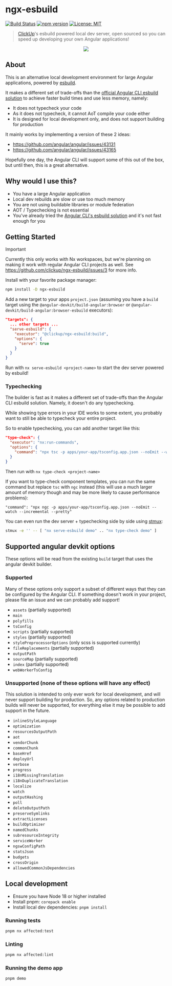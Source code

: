 # ngx-esbuild

[![Build Status](https://github.com/clickup/ngx-esbuild/actions/workflows/ci.yml/badge.svg)](https://github.com/clickup/ngx-esbuild/actions/workflows/ci.yml)
[![npm version](https://badge.fury.io/js/@clickup%2Fngx-esbuild.svg)](http://badge.fury.io/js/@clickup%2Fngx-esbuild)
[![License: MIT](https://img.shields.io/badge/License-MIT-yellow.svg)](https://opensource.org/licenses/MIT)

> [ClickUp](https://clickup.com/)'s esbuild powered local dev server, open sourced so you can speed up developing your own Angular applications!

<div align="center">

<a href="https://clickup.com/careers/senior-frontend-engineer" target="_blank"><img src="https://i.imgur.com/0RWYhEB.jpg"></a>

</div>

## About

This is an alternative local development environment for large Angular applications, powered by [esbuild](https://esbuild.github.io/).

It makes a different set of trade-offs than the [official Angular CLI esbuild solution](https://angular.io/guide/esbuild) to achieve faster build times and use less memory, namely:

- It does not typecheck your code
- As it does not typecheck, it cannot AoT compile your code either
- It is designed for local development only, and does not support building for production

It mainly works by implementing a version of these 2 ideas:

- https://github.com/angular/angular/issues/43131
- https://github.com/angular/angular/issues/43165

Hopefully one day, the Angular CLI will support some of this out of the box, but until then, this is a great alternative.

## Why would I use this?

- You have a large Angular application
- Local dev rebuilds are slow or use too much memory
- You are not using buildable libraries or module federation
- AOT / Typechecking is not essential
- You've already tried the [Angular CLI's esbuild solution](https://angular.io/guide/esbuild) and it's not fast enough for you

## Getting Started

> [!IMPORTANT]  
> Currently this only works with Nx workspaces, but we're planning on making it work with regular Angular CLI projects as well. See https://github.com/clickup/ngx-esbuild/issues/3 for more info.

Install with your favorite package manager:

```bash
npm install -D ngx-esbuild
```

Add a new target to your apps `project.json` (assuming you have a `build` target using the `@angular-devkit/build-angular:browser` or `@angular-devkit/build-angular:browser-esbuild` executors):

```json
"targets": {
  ... other targets ...
  "serve-esbuild": {
    "executor": "@clickup/ngx-esbuild:build",
    "options": {
      "serve": true
    }
  }
}
```

Run with `nx serve-esbuild <project-name>` to start the dev server powered by esbuild!

### Typechecking

The builder is fast as it makes a different set of trade-offs than the Angular CLI esbuild solution. Namely, it doesn't do any typechecking.

While showing type errors in your IDE works to some extent, you probably want to still be able to typecheck your entire project.

So to enable typechecking, you can add another target like this:

```json
"type-check": {
  "executor": "nx:run-commands",
  "options": {
    "command": "npx tsc -p apps/your-app/tsconfig.app.json --noEmit --watch --incremental --pretty"
  }
}
```

Then run with `nx type-check <project-name>`

If you want to type-check component templates, you can run the same command but replace `tsc` with `ngc` instead (this will use a much larger amount of memory though and may be more likely to cause performance problems):

```
"command": "npx ngc -p apps/your-app/tsconfig.app.json --noEmit --watch --incremental --pretty"
```

You can even run the dev server + typechecking side by side using [stmux](https://www.npmjs.com/package/stmux):

```bash
stmux -e '' -- [ "nx serve-esbuild demo" .. "nx type-check demo" ]
```

## Supported angular devkit options

These options will be read from the existing `build` target that uses the angular devkit builder.

### Supported

Many of these options only support a subset of different ways that they can be configured by the Angular CLI. If something doesn't work in your project, please file an issue and we can probably add support!

- `assets` (partially supported)
- `main`
- `polyfills`
- `tsConfig`
- `scripts` (partially supported)
- `styles` (partially supported)
- `stylePreprocessorOptions` (only scss is supported currently)
- `fileReplacements` (partially supported)
- `outputPath`
- `sourceMap` (partially supported)
- `index` (partially supported)
- `webWorkerTsConfig`

### Unsupported (none of these options will have any effect)

This solution is intended to only ever work for local development, and will never support building for production. So, any options related to production builds will never be supported, for everything else it may be possible to add support in the future.

- `inlineStyleLanguage`
- `optimization`
- `resourcesOutputPath`
- `aot`
- `vendorChunk`
- `commonChunk`
- `baseHref`
- `deployUrl`
- `verbose`
- `progress`
- `i18nMissingTranslation`
- `i18nDuplicateTranslation`
- `localize`
- `watch`
- `outputHashing`
- `poll`
- `deleteOutputPath`
- `preserveSymlinks`
- `extractLicenses`
- `buildOptimizer`
- `namedChunks`
- `subresourceIntegrity`
- `serviceWorker`
- `ngswConfigPath`
- `statsJson`
- `budgets`
- `crossOrigin`
- `allowedCommonJsDependencies`

## Local development

- Ensure you have Node 18 or higher installed
- Install pnpm: `corepack enable`
- Install local dev dependencies: `pnpm install`

### Running tests

```bash
pnpm nx affected:test
```

### Linting

```bash
pnpm nx affected:lint
```

### Running the demo app

```bash
pnpm demo
```
